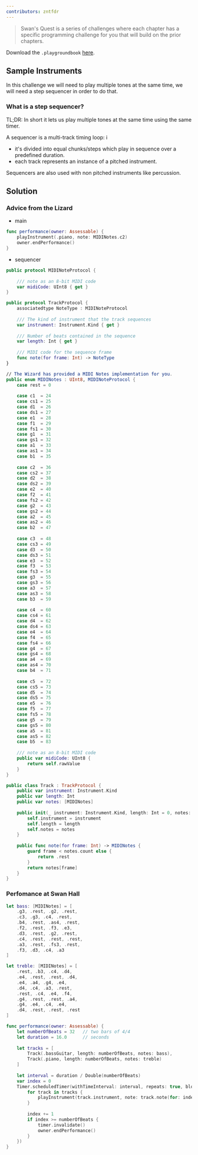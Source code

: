 ```yaml
---
contributors: zntfdr
---
```


> Swan's Quest is a series of challenges where each chapter has a specific programming challenge for you that will build on the prior chapters.

Download the `.playgroundbook` [here][swdwl]. 

## Sample Instruments

In this challenge we will need to play multiple tones at the same time, we will need a step sequencer in order to do that.

### What is a step sequencer?

TL;DR: In short it lets us play multiple tones at the same time using the same timer.

A sequencer is a multi-track timing loop: i
- it's divided into equal chunks/steps which play in sequence over a predefined duration. 
- each track represents an instance of a pitched instrument.

Sequencers are also used with non pitched instruments like percussion.

## Solution

### Advice from the Lizard

- main

```swift
func performance(owner: Assessable) {
    playInstrument(.piano, note: MIDINotes.c2)
    owner.endPerformance()
}

```

- sequencer

```swift
public protocol MIDINoteProtocol {
    
    /// note as an 8-bit MIDI code
    var midiCode: UInt8 { get }
}

public protocol TrackProtocol {
    associatedtype NoteType : MIDINoteProtocol
    
    /// The kind of instrument that the track sequences
    var instrument: Instrument.Kind { get }
    
    /// Number of beats contained in the sequence
    var length: Int { get }
    
    /// MIDI code for the sequence frame
    func note(for frame: Int) -> NoteType
}

// The Wizard has provided a MIDI Notes implementation for you.
public enum MIDINotes : UInt8, MIDINoteProtocol {
    case rest = 0
    
    case c1  = 24
    case cs1 = 25
    case d1  = 26
    case ds1 = 27
    case e1  = 28
    case f1  = 29
    case fs1 = 30
    case g1  = 31
    case gs1 = 32
    case a1  = 33
    case as1 = 34
    case b1  = 35
    
    case c2  = 36
    case cs2 = 37
    case d2  = 38
    case ds2 = 39
    case e2  = 40
    case f2  = 41
    case fs2 = 42
    case g2  = 43
    case gs2 = 44
    case a2  = 45
    case as2 = 46
    case b2  = 47
    
    case c3  = 48
    case cs3 = 49
    case d3  = 50
    case ds3 = 51
    case e3  = 52
    case f3  = 53
    case fs3 = 54
    case g3  = 55
    case gs3 = 56
    case a3  = 57
    case as3 = 58
    case b3  = 59
    
    case c4  = 60
    case cs4 = 61
    case d4  = 62
    case ds4 = 63
    case e4  = 64
    case f4  = 65
    case fs4 = 66
    case g4  = 67
    case gs4 = 68
    case a4  = 69
    case as4 = 70
    case b4  = 71
    
    case c5  = 72
    case cs5 = 73
    case d5  = 74
    case ds5 = 75
    case e5  = 76
    case f5  = 77
    case fs5 = 78
    case g5  = 79
    case gs5 = 80
    case a5  = 81
    case as5 = 82
    case b5  = 83
    
    /// note as an 8-bit MIDI code
    public var midiCode: UInt8 {
        return self.rawValue
    }
}

public class Track : TrackProtocol {
    public var instrument: Instrument.Kind
    public var length: Int
    public var notes: [MIDINotes]
    
    public init(_ instrument: Instrument.Kind, length: Int = 0, notes: [MIDINotes]) {
        self.instrument = instrument
        self.length = length
        self.notes = notes
    }
    
    public func note(for frame: Int) -> MIDINotes {
        guard frame < notes.count else {
            return .rest
        }
        return notes[frame]
    }
}
```

### Perfomance at Swan Hall

```swift
let bass: [MIDINotes] = [
    .g3, .rest, .g2, .rest,
    .c3, .g3, .c4, .rest,
    .b4, .rest, .as4, .rest,
    .f2, .rest, .f3, .e3,
    .d3, .rest, .g2, .rest,
    .c4, .rest, .rest, .rest,
    .a3, .rest, .fs3, .rest,
    .f3, .d3, .c4, .a3
]

let treble: [MIDINotes] = [
    .rest, .b3, .c4, .d4,
    .e4, .rest, .rest, .d4,
    .e4, .a4, .g4, .e4,
    .d4, .c4, .a3, .rest,
    .rest, .c4, .e4, .f4,
    .g4, .rest, .rest, .a4,
    .g4, .e4, .c4, .e4,
    .d4, .rest, .rest, .rest
]

func performance(owner: Assessable) {
    let numberOfBeats = 32   // two bars of 4/4
    let duration = 16.0      // seconds
    
    let tracks = [
        Track(.bassGuitar, length: numberOfBeats, notes: bass), 
        Track(.piano, length: numberOfBeats, notes: treble)
    ]
    
    let interval = duration / Double(numberOfBeats)
    var index = 0
    Timer.scheduledTimer(withTimeInterval: interval, repeats: true, block: { timer in
        for track in tracks {
            playInstrument(track.instrument, note: track.note(for: index))
        }
        
        index += 1
        if index >= numberOfBeats {
            timer.invalidate()
            owner.endPerformance()
        }
    })
}
```

[swdwl]: https://developer.apple.com/sample-code/swift/swans-quest/the-sequence-completes.zip